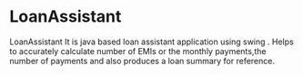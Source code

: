 # LoanAssistant
LoanAssistant
It is java based loan assistant application using swing . Helps to accurately calculate number of EMIs or the monthly payments,the number of payments and also produces a loan summary for reference.
